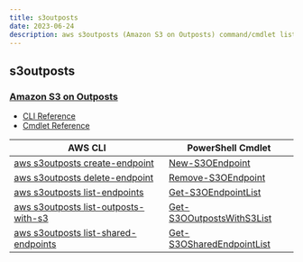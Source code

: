 ```yaml
---
title: s3outposts
date: 2023-06-24
description: aws s3outposts (Amazon S3 on Outposts) command/cmdlet list.
---
```


## s3outposts

### [Amazon S3 on Outposts](https://aws.amazon.com/outposts/)

* [CLI Reference](https://awscli.amazonaws.com/v2/documentation/api/latest/reference/s3outposts/index.html)
* [Cmdlet Reference](https://docs.aws.amazon.com/powershell/latest/reference/items/S3Outposts_cmdlets.html)

|AWS CLI|PowerShell Cmdlet|
|----|----|
|[aws s3outposts create-endpoint](https://awscli.amazonaws.com/v2/documentation/api/latest/reference/s3outposts/create-endpoint.html)|[New-S3OEndpoint](https://docs.aws.amazon.com/powershell/latest/reference/items/New-S3OEndpoint.html)|
|[aws s3outposts delete-endpoint](https://awscli.amazonaws.com/v2/documentation/api/latest/reference/s3outposts/delete-endpoint.html)|[Remove-S3OEndpoint](https://docs.aws.amazon.com/powershell/latest/reference/items/Remove-S3OEndpoint.html)|
|[aws s3outposts list-endpoints](https://awscli.amazonaws.com/v2/documentation/api/latest/reference/s3outposts/list-endpoints.html)|[Get-S3OEndpointList](https://docs.aws.amazon.com/powershell/latest/reference/items/Get-S3OEndpointList.html)|
|[aws s3outposts list-outposts-with-s3](https://awscli.amazonaws.com/v2/documentation/api/latest/reference/s3outposts/list-outposts-with-s3.html)|[Get-S3OOutpostsWithS3List](https://docs.aws.amazon.com/powershell/latest/reference/items/Get-S3OOutpostsWithS3List.html)|
|[aws s3outposts list-shared-endpoints](https://awscli.amazonaws.com/v2/documentation/api/latest/reference/s3outposts/list-shared-endpoints.html)|[Get-S3OSharedEndpointList](https://docs.aws.amazon.com/powershell/latest/reference/items/Get-S3OSharedEndpointList.html)|

